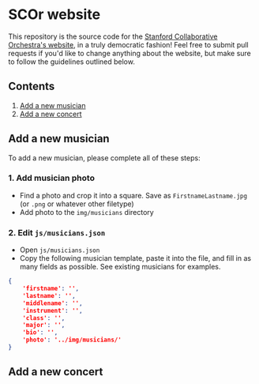 # SCOr website

This repository is the source code for the [Stanford Collaborative Orchestra's website](scor.stanford.edu), in a truly democratic fashion! Feel free to submit pull requests if you'd like to change anything about the website, but make sure to follow the guidelines outlined below.

## Contents

1. [Add a new musician](#add-a-new-musician)
2. [Add a new concert](#add-a-new-concert)

## Add a new musician

To add a new musician, please complete all of these steps:
### 1. Add musician photo
* Find a photo and crop it into a square. Save as `FirstnameLastname.jpg` (or `.png` or whatever other filetype)
* Add photo to the `img/musicians` directory

### 2. Edit `js/musicians.json`
* Open `js/musicians.json`
* Copy the following musician template, paste it into the file, and fill in as many fields as possible. See existing musicians for examples.
```json
{
	'firstname': '',
	'lastname': '',
	'middlename': '',
	'instrument': '',
	'class': '',
	'major': '',
	'bio': '',
	'photo': '../img/musicians/'
}
```

## Add a new concert

